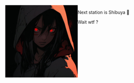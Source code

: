 
<img src="https://raw.githubusercontent.com/Amelia-Lux/.github/main/profile.jpg" width="230" align="left">

Next station is Shibuya 🚉

Wait wtf ?